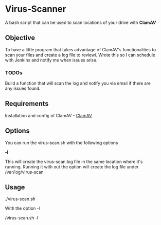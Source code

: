 # Virus-Scanner
A bash script that can be used to scan locations of your drive with 
**ClamAV**

## Objective
To have a little program that takes advantage of ClamAV's functionalities
to scan your files and create a log file to reviewi. Wrote this so I can schedule
with Jenkins and notify me when issues arise. 

### TODOs
Build a function that will scan the log and notify you via email if there are
any issues found.

## Requirements
Installation and config of ClamAV - [ClamAV](https://www.clamav.net/)

## Options
You can run the virus-scan.sh with the following options

**-l**

This will create the virus-scan.log file in the same location where it's running.
Running it with out the option will create the log file under /var/log/virus-scan

## Usage
./virus-scan.sh

With the option -l

/virus-scan.sh -l
